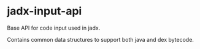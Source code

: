 # jadx-input-api

Base API for code input used in jadx.

Contains common data structures to support both java and dex bytecode.
